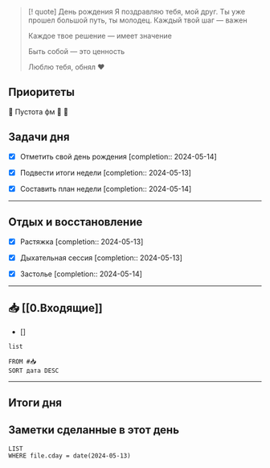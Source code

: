 > [! quote] День рождения
> Я поздравляю тебя, мой друг. Ты уже прошел большой путь, ты молодец. Каждый твой шаг — важен
> 
> Каждое твое решение — имеет значение
> 
> Быть собой — это ценность
> 
> Люблю тебя, обнял ❤️
> 

## Приоритеты
🔴 Пустота фм
🔴 
🔴 

## Задачи дня
- [x] Отметить свой день рождения  [completion:: 2024-05-14]
- [x] Подвести итоги недели  [completion:: 2024-05-13]
- [x] Составить план недели  [completion:: 2024-05-14]


---
## Отдых и восстановление
- [x] Растяжка  [completion:: 2024-05-13]
- [x] Дыхательная сессия  [completion:: 2024-05-13]
- [x] Застолье  [completion:: 2024-05-14]


---
## 📥 [[0.Входящие]]
- [] 



```dataview
list
	
FROM #📥
SORT дата DESC
```


---
## Итоги дня





## Заметки сделанные в этот день
```dataview
LIST
WHERE file.cday = date(2024-05-13)
```

